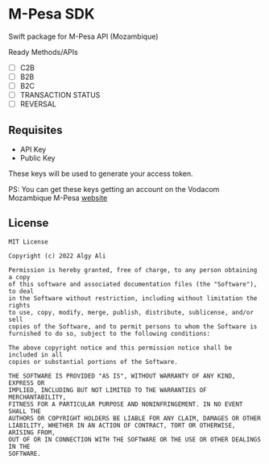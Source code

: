 
# M-Pesa SDK

Swift package for M-Pesa API (Mozambique)

Ready Methods/APIs

- [ ] C2B
- [ ] B2B
- [ ] B2C
- [ ] TRANSACTION STATUS
- [ ] REVERSAL
## Requisites

- API Key
- Public Key

These keys will be used to generate your access token.

PS: You can get these keys getting an account on the Vodacom Mozambique M-Pesa [website](https://developer.mpesa.vm.co.mz/)
## License

```
MIT License

Copyright (c) 2022 Algy Ali

Permission is hereby granted, free of charge, to any person obtaining a copy
of this software and associated documentation files (the "Software"), to deal
in the Software without restriction, including without limitation the rights
to use, copy, modify, merge, publish, distribute, sublicense, and/or sell
copies of the Software, and to permit persons to whom the Software is
furnished to do so, subject to the following conditions:

The above copyright notice and this permission notice shall be included in all
copies or substantial portions of the Software.

THE SOFTWARE IS PROVIDED "AS IS", WITHOUT WARRANTY OF ANY KIND, EXPRESS OR
IMPLIED, INCLUDING BUT NOT LIMITED TO THE WARRANTIES OF MERCHANTABILITY,
FITNESS FOR A PARTICULAR PURPOSE AND NONINFRINGEMENT. IN NO EVENT SHALL THE
AUTHORS OR COPYRIGHT HOLDERS BE LIABLE FOR ANY CLAIM, DAMAGES OR OTHER
LIABILITY, WHETHER IN AN ACTION OF CONTRACT, TORT OR OTHERWISE, ARISING FROM,
OUT OF OR IN CONNECTION WITH THE SOFTWARE OR THE USE OR OTHER DEALINGS IN THE
SOFTWARE.
```